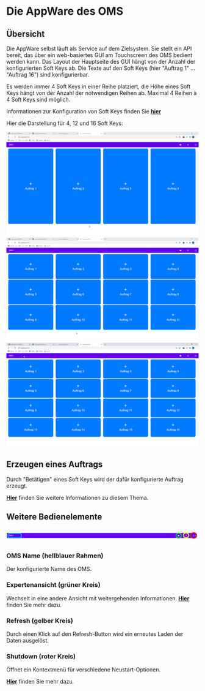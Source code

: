 # Die AppWare des OMS
## Übersicht
Die AppWare selbst läuft als Service auf dem Zielsystem. Sie stellt ein API bereit, das über ein web-basiertes GUI am Touchscreen des OMS bedient werden kann. 
Das Layout der Hauptseite des GUI hängt von der Anzahl der konfigurierten Soft Keys ab. Die Texte auf den Soft Keys (hier "Auftrag 1" ... "Auftrag 16") sind konfigurierbar. 


Es werden immer 4 Soft Keys in einer Reihe platziert, die Höhe eines Soft Keys hängt von der Anzahl der notwendigen Reihen ab. Maximal 4 Reihen à 4 Soft Keys sind möglich.

Informationen zur Konfiguration von Soft Keys finden Sie [**hier**](../configuration/configuration_softkeys.md)


Hier die Darstellung für 4, 12 und 16 Soft Keys:

![4 Soft Keys](OrderSoftKeys4New.png?raw=true "4 konfigurierte Soft Keys")
![12 Soft Keys](OrderSoftKeys12New.png?raw=true "12 konfigurierte Soft Keys")
![16 Soft Keys](OrderSoftKeys16New.png?raw=true "16 konfigurierte Soft Keys")

## Erzeugen eines Auftrags
Durch "Betätigen" eines Soft Keys wird der dafür konfigurierte Auftrag erzeugt.  

[**Hier**](./appware_runorder.md) finden Sie weitere Informationen zu diesem Thema.

## Weitere Bedienelemente
![Header](Header.png?raw=true "Header")

### OMS Name (hellblauer Rahmen)
Der konfigurierte Name des OMS.

### Expertenansicht (grüner Kreis)
Wechselt in eine andere Ansicht mit weitergehenden Informationen.
[**Hier**](./appware_expertview.md) finden Sie mehr dazu.

### Refresh (gelber Kreis)
Durch einen Klick auf den Refresh-Button wird ein erneutes Laden der Daten ausgelöst.

### Shutdown (roter Kreis)
Öffnet ein Kontextmenü für verschiedene Neustart-Optionen.

[**Hier**](./appware_shutdown.md) finden Sie mehr dazu.


